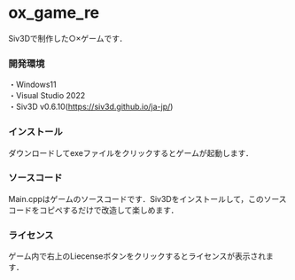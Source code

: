 # ox_game_re
Siv3Dで制作した○×ゲームです．
### 開発環境
・Windows11  
・Visual Studio 2022  
・Siv3D v0.6.10(https://siv3d.github.io/ja-jp/)
### インストール
ダウンロードしてexeファイルをクリックするとゲームが起動します．
### ソースコード
Main.cppはゲームのソースコードです．Siv3Dをインストールして，このソースコードをコピペするだけで改造して楽しめます．
### ライセンス
ゲーム内で右上のLiecenseボタンをクリックするとライセンスが表示されます．
